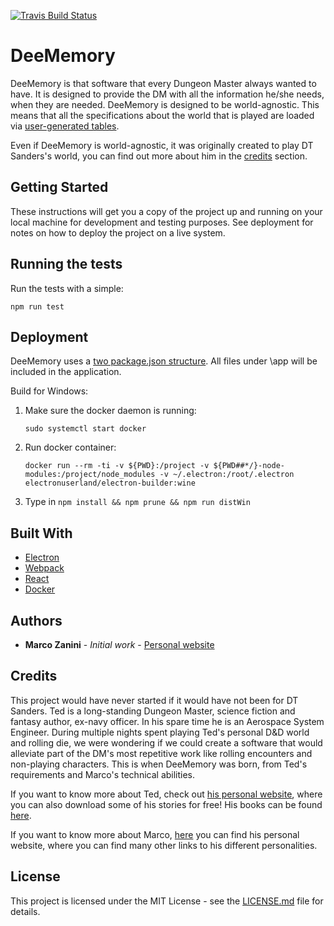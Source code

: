 [![Travis Build Status](https://travis-ci.org/mzanini/DeeMemory.svg?branch=master)](https://travis-ci.org/mzanini/DeeMemory)

# DeeMemory

DeeMemory is that software that every Dungeon Master always wanted to have. It is designed to provide the DM with all the information he/she needs, when they are needed. DeeMemory is designed to be world-agnostic. This means that all the specifications about the world that is played are loaded via [user-generated tables](docs/Tables.md).

Even if DeeMemory is world-agnostic, it was originally created to play DT Sanders's world, you can find out more about him in the [credits](#credits) section.

## Getting Started

These instructions will get you a copy of the project up and running on your local machine for development and testing purposes. See deployment for notes on how to deploy the project on a live system.

## Running the tests

Run the tests with a simple:
```
npm run test
```
## Deployment

DeeMemory uses a [two package.json structure](https://github.com/electron-userland/electron-builder/wiki/Two-package.json-Structure). All files under \app will be included in the application.

Build for Windows:

1. Make sure the docker daemon is running:
    ```
    sudo systemctl start docker
    ```
2. Run docker container:

   ```
   docker run --rm -ti -v ${PWD}:/project -v ${PWD##*/}-node-modules:/project/node_modules -v ~/.electron:/root/.electron electronuserland/electron-builder:wine
   ```

3. Type in `npm install && npm prune && npm run distWin`

## Built With

* [Electron](http://electron.atom.io/)
* [Webpack](https://webpack.github.io/)
* [React](https://facebook.github.io/react/)
* [Docker](https://www.docker.com/)

## Authors

* **Marco Zanini** - *Initial work* - [Personal website](https://www.marcozanini.it)

## Credits
This project would have never started if it would have not been for DT Sanders. Ted is a long-standing Dungeon Master, science fiction and fantasy author, ex-navy officer. In his spare time he is an Aerospace System Engineer. During multiple nights spent playing Ted's personal D&D world and rolling die, we were wondering if we could create a software that would alleviate part of the DM's most repetitive work like rolling encounters and non-playing characters. This is when DeeMemory was born, from Ted's requirements and Marco's technical abilities.

If you want to know more about Ted, check out [his personal website](http://www.dtsanders.com/about-sanders/), where you can also download some of his stories for free! His books can be found [here](https://www.amazon.com/D-T-Sanders/e/B015NI7XSK).

If you want to know more about Marco, [here](https://www.marcozanini.it) you can find his personal website, where you can find many other links to his different personalities.

## License

This project is licensed under the MIT License - see the [LICENSE.md](LICENSE.md) file for details.
